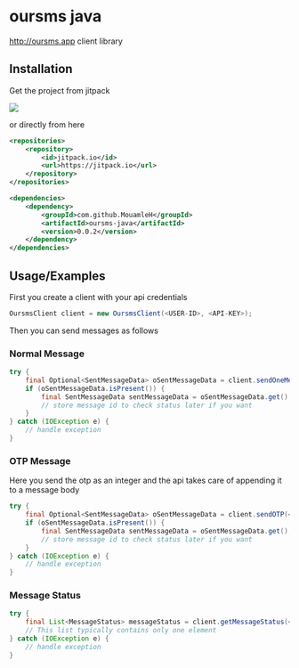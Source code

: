 

# oursms java

http://oursms.app client library

## Installation 

Get the project from jitpack

[![](https://jitpack.io/v/MouamleH/oursms-java.svg)](https://jitpack.io/#MouamleH/oursms-java)

or directly from here
```xml 
<repositories>
    <repository>
        <id>jitpack.io</id>
        <url>https://jitpack.io</url>
    </repository>
</repositories>

<dependencies>
    <dependency>
        <groupId>com.github.MouamleH</groupId>
        <artifactId>oursms-java</artifactId>
        <version>0.0.2</version>
    </dependency>
</dependencies>
```
    
## Usage/Examples

First you create a client with your api credentials
```java
OursmsClient client = new OursmsClient(<USER-ID>, <API-KEY>);
```

Then you can send messages as follows

### Normal Message
```java
try {
    final Optional<SentMessageData> oSentMessageData = client.sendOneMessage(<MOBILE-NUMBER, <MESSAGE-TEXT>);
    if (oSentMessageData.isPresent()) {
        final SentMessageData sentMessageData = oSentMessageData.get();
        // store message id to check status later if you want
    }
} catch (IOException e) {
    // handle exception
}
```

### OTP Message
Here you send the otp as an integer and the api takes care of appending it to a message body
```java
try {
    final Optional<SentMessageData> oSentMessageData = client.sendOTP(<MOBILE-NUMBER, <OTP>);
    if (oSentMessageData.isPresent()) {
        final SentMessageData sentMessageData = oSentMessageData.get();
        // store message id to check status later if you want
    }
} catch (IOException e) {
    // handle exception
}
```

### Message Status
```java
try {
    final List<MessageStatus> messageStatus = client.getMessageStatus(<MESSAGE-ID>);
    // This list typically contains only one element
} catch (IOException e) {
    // handle exception
}
```
